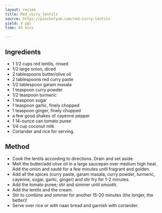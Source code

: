 ```yaml
---
layout: recipe
title: Red_curry_lentils
source: https://pinchofyum.com/red-curry-lentils
yield: 4 ppl
time: 45 mins

---
```


## Ingredients
-   1 1/2 cups red lentils, rinsed
-   1/2 large onion, diced
-   2 tablespoons butter/olive oil 
-   2 tablespoons red curry paste
-   1/2 tablespoon garam masala
-   1 teaspoon curry powder
-   1/2 teaspoon turmeric
-   1 teaspoon sugar
-   1 teaspoon garlic,  finely chopped
-   1 teaspoon ginger, finely chopped
-   a few good shakes of cayenne pepper
-   1 14-ounce can tomato puree
-   1/4 cup coconut milk
-   Coriander and rice for serving.

## Method
- Cook the lentils according to directions. Drain and set aside.
- Melt the butter/add olive oil in a large saucepan over medium high heat. Add the onion and sauté for a few minutes until fragrant and golden. 
- Add all the spices (curry paste, garam masala, curry powder, turmeric, cayenne, sugar, garlic, ginger) and stir fry for 1-2 minutes. 
- Add the tomato puree; stir and simmer until smooth.
- Add the lentils and the cream. 
- Stir to combine and simmer for another 15-20 minutes (the longer, the better)! 
- Serve over rice or with naan bread and garnish with coriander. 
